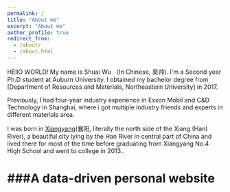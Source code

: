 ```yaml
---
permalink: /
title: "About me"
excerpt: "About me"
author_profile: true
redirect_from: 
  - /about/
  - /about.html
---
```


HEllO WORLD! My name is Shuai Wu （In Chinese, 吴帅). I'm a Second year Ph.D student at Auburn University. I obtained my bachelor degree from [Department of Resources and Materials, Northeastern University] in 2017.

Previously, I had four-year industry experience in Exxon Mobil and C&D Technology in Shanghai, where i got multiple industry friends and experts in different materials area.

I was born in [Xiangyang](https://en.wikipedia.org/wiki/Xiangyang)(襄阳, literally the north side of the Xiang (Han) River), a beautiful city lying by the Han River in central part of China and lived there for most of the time before graduating from Xiangyang No.4 High School and went to college in 2013..

###A data-driven personal website
======
